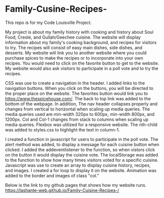 # Family-Cusine-Recipes-

This repo is for my Code Louisville Project. 

My project is about my family history with cooking and history about Soul Food, Creole, and Gullah/Geechee
cuisine. The website will display information about my family's cooking background, and recipes for visitors
to try. The recipes will consist of easy main dishes, side dishes, and desserts. My website will link you to
another website where you could purchase spices to make the recipes or to incorporate into your own recipes. 
You would need to click on the favorite button to get to the website. My website would also ask visitors to 
participate in a poll vote and to try the recipes. 



CSS was use to create a navigation in the header. I added links to the navigation buttons. When you click on 
the buttons, you will be directed to the proper place on the website. The favorites button would link you to
https://www.thespicehouse.com/. The back to top link was added to the bottom of the webpage. 
In addition, The nav header collapses properly and changes from vertical to horizontal when scaling up media 
queries. The media queries used are min-width 320px to 600px, min-width 800px, and 1200px. Col and Col-1
changes from stack to columns when scaling up media queries. Flexbox was utilized for a responsive website. 
The nth-child was added to styles.css to highlight the text in column-1. 

I created a function in javascript for users to participate in the poll vote. The alert method was added,
to display a message for each cuisine button when clicked. I added the addeventlistener to the function, so
when vistors click on the button it would display the cuisine vote. The localStorage was added to the function
to show how many times visitors voted for a specific cuisine. Javascript was use to create an array to display
cuisine history, recipes, and images. I created a for loop to display it on the website. Animation was added
to the border and images of class "col." 

Below is the link to my github pages that shows how my website runs. 
https://lashante-web.github.io/Family-Cuisine-Recipes-/



